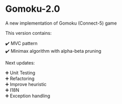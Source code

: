 # Gomoku-2.0
A new implementation of Gomoku (Connect-5) game

This version contains:

:heavy_check_mark: MVC pattern <br>
:heavy_check_mark: Minimax algorithm with alpha-beta pruning 

Next updates:

:heavy_plus_sign: Unit Testing <br>
:heavy_plus_sign: Refactoring <br>
:heavy_plus_sign: Improve heuristic <br>
:heavy_plus_sign: I18N <br>
:heavy_plus_sign: Exception handling
